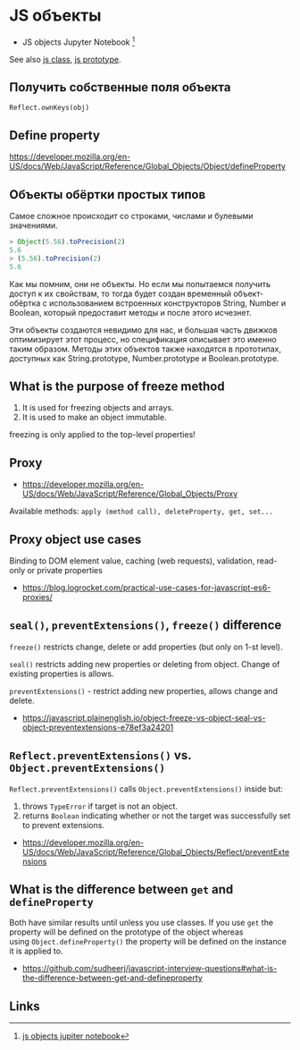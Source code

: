 # JS объекты

- JS objects Jupyter Notebook [^j]

See also [js class](./js-class.md), [js prototype](./js-prototype.md).

## Получить собственные поля объекта

`Reflect.ownKeys(obj)`

## Define property

https://developer.mozilla.org/en-US/docs/Web/JavaScript/Reference/Global_Objects/Object/defineProperty

## Объекты обёртки простых типов

Самое сложное происходит со строками, числами и булевыми значениями.

```js
> Object(5.56).toPrecision(2)
5.6
> (5.56).toPrecision(2)
5.6
```
Как мы помним, они не объекты. Но если мы попытаемся получить доступ к их свойствам, то тогда будет создан временный объект-обёртка с использованием встроенных конструкторов String, Number и Boolean, который предоставит методы и после этого исчезнет.

Эти объекты создаются невидимо для нас, и большая часть движков оптимизирует этот процесс, но спецификация описывает это именно таким образом. Методы этих объектов также находятся в прототипах, доступных как String.prototype, Number.prototype и Boolean.prototype.

## What is the purpose of freeze method

1. It is used for freezing objects and arrays.
2. It is used to make an object immutable.

freezing is only applied to the top-level properties!

## Proxy

- https://developer.mozilla.org/en-US/docs/Web/JavaScript/Reference/Global_Objects/Proxy

Available methods: `apply (method call), deleteProperty, get, set...`

## Proxy object use cases

Binding to DOM element value, caching (web requests), validation, read-only or private properties

- https://blog.logrocket.com/practical-use-cases-for-javascript-es6-proxies/

## `seal()`, `preventExtensions()`, `freeze()` difference

`freeze()` restricts change, delete or add properties (but only on 1-st level).

`seal()` restricts adding new properties or deleting from object. Change of existing properties is allows.

`preventExtensions()` - restrict adding new properties, allows change and delete.

- https://javascript.plainenglish.io/object-freeze-vs-object-seal-vs-object-preventextensions-e78ef3a24201

## `Reflect.preventExtensions()` vs. `Object.preventExtensions()`

`Reflect.preventExtensions()` calls `Object.preventExtensions()` inside but:
1) throws `TypeError` if target is not an object.
2) returns `Boolean` indicating whether or not the target was successfully set to prevent extensions.

- https://developer.mozilla.org/en-US/docs/Web/JavaScript/Reference/Global_Objects/Reflect/preventExtensions

## What is the difference between `get` and `defineProperty`

Both have similar results until unless you use classes. If you use `get` the property will be defined on the prototype of the object whereas using `Object.defineProperty()` the property will be defined on the instance it is applied to.

- https://github.com/sudheerj/javascript-interview-questions#what-is-the-difference-between-get-and-defineproperty

## Links

[^j]: [js objects jupiter notebook](https://github.com/d9k/d9k-jupyter/blob/main/js-objects.ipynb)


